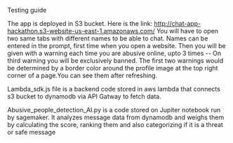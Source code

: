 Testing guide

The app is deployed in S3 bucket. Here is the link: http://chat-app-hackathon.s3-website-us-east-1.amazonaws.com/
You will have to open two same tabs with different names to be able to chat. Names can be entered in the prompt, first time when you open a website.
Then you will be given with a warning each time you are abusive online, upto 3 times -- On third warning you will be exclusively banned.
The first two warnings would be determined by a border color around the profile image at the top right corner of a page.You can see them after refreshing.


Lambda_sdk.js file is a backend code stored in aws lambda that connects s3 bucket to dynamodb via API Gatway to fetch data.

Abusive_people_detection_AI.py is a code stored on Jupiter notebook run by sagemaker. It analyzes message data from dynamodb and weighs them by calculating the score, ranking them and also categorizing if it is a threat or safe message
